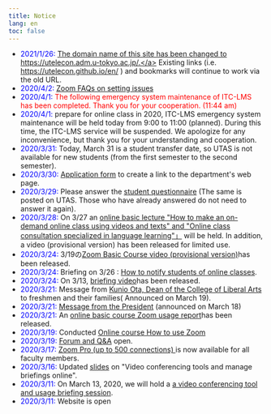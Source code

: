 ```yaml
---
title: Notice
lang: en
toc: false
---
```


* <span style="color:blue;">2021/1/26:</span> <a href="/notice/20210126-domain-change">The domain name of this site has been changed to https://utelecon.adm.u-tokyo.ac.jp/.</a> Existing links (i.e. https://utelecon.github.io/en/ ) and bookmarks will continue to work via the old URL. 
* <span style="color:blue;">2020/4/2:</span> <a href="/zoom/setting_issues">Zoom FAQs on setting issues</a>
* <span style="color:blue;">2020/4/1:</span> <font color="red">The following emergency system maintenance of ITC-LMS has been completed. Thank you for your cooperation. (11:44 am)</font>
* <span style="color:blue;">2020/4/1:</span> prepare for online class in 2020, ITC-LMS emergency system maintenance will be held today from 9:00 to 11:00 (planned). During this time, the ITC-LMS service will be suspended. We apologize for any inconvenience, but thank you for your understanding and cooperation.
* <span style="color:blue;">2020/3/31:</span> Today, March 31 is a student transfer date, so UTAS is not available for new students (from the first semester to the second semester).
* <span style="color:blue;">2020/3/30:</span> <a href="https://tinyurl.com/vjfuxs3" target="_blank">Application form</a> to create a link to the department's web page.
* <span style="color:blue;">2020/3/29:</span> Please answer the <a href="/questionnaire/">student questionnaire</a> (The same is posted on UTAS. Those who have already answered do not need to answer it again).
* <span style="color:blue;">2020/3/28:</span> On 3/27 an [online basic lecture "How to make an on-demand online class using videos and texts" and "Online class consultation specialized in language learning"」](2020-03-27/) will be held. In addition, a video (provisional version) has been released for limited use.
* <span style="color:blue;">2020/3/24:</span> 3/19の<a href="2020-03-19/" target="_blank">Zoom Basic Course video (provisional version)</a>has been released.
* <span style="color:blue;">2020/3/24:</span> Briefing on 3/26 : [ How to notify students of online classes](2020-03-26/).
* <span style="color:blue;">2020/3/24:</span> On 3/13, <a href="2020-03-13/" target="_blank">briefing video</a>has been released.
* <span style="color:blue;">2020/3/21:</span> Message from <a href="http://www.c.u-tokyo.ac.jp/zenki/newstudentsandfamilies.pdf" target="_blank">Kunio Ota, Dean of the College of Liberal Arts </a> to freshmen and their families( Announced on March 19).
* <span style="color:blue;">2020/3/21:</span> <a href="https://www.u-tokyo.ac.jp/ja/about/president/COVID-19-message.html" target="_blank">Message from the President</a> (announced on March 18)
* <span style="color:blue;">2020/3/21:</span> An [online basic course Zoom usage report](2020-03-19/report)has been released.  
* <span style="color:blue;">2020/3/19:</span> Conducted [Online course How to use Zoom](2020-03-19/)
* <span style="color:blue;">2020/3/19:</span> [Forum and Q&A](forums/) open.
* <span style="color:blue;">2020/3/17:</span> <a href="/zoom/">Zoom Pro (up to 500 connections) </a> is now available for all faculty members.
* <span style="color:blue;">2020/3/16:</span> Updated <a href="/events/2020-03-13/online_lecture.pdf">slides</a> on "Video conferencing tools and manage briefings online".
* <span style="color:blue;">2020/3/11:</span> On March 13, 2020, we will hold a [ a video conferencing tool and usage briefing session](2020-03-13).
* <span style="color:blue;">2020/3/11:</span> Website is open